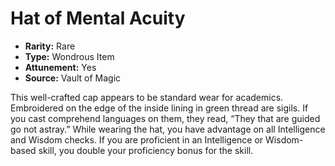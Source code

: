 # Hat of Mental Acuity

- **Rarity:** Rare
- **Type:** Wondrous Item
- **Attunement:** Yes
- **Source:** Vault of Magic

This well-crafted cap appears to be standard wear for academics. Embroidered on the edge of the inside lining in green thread are sigils. If you cast comprehend languages on them, they read, “They that are guided go not astray.” While wearing the hat, you have advantage on all Intelligence and Wisdom checks. If you are proficient in an Intelligence or Wisdom-based skill, you double your proficiency bonus for the skill.
